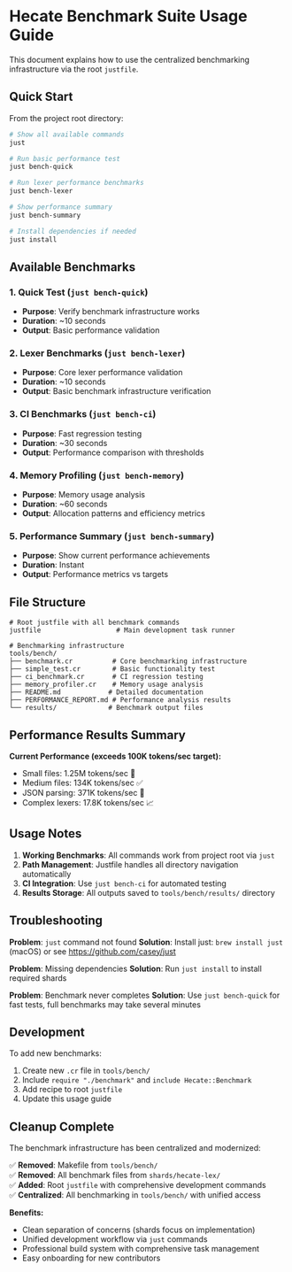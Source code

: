 # Hecate Benchmark Suite Usage Guide

This document explains how to use the centralized benchmarking infrastructure via the root `justfile`.

## Quick Start

From the project root directory:

```bash
# Show all available commands
just

# Run basic performance test
just bench-quick

# Run lexer performance benchmarks  
just bench-lexer

# Show performance summary
just bench-summary

# Install dependencies if needed
just install
```

## Available Benchmarks

### 1. Quick Test (`just bench-quick`)
- **Purpose**: Verify benchmark infrastructure works
- **Duration**: ~10 seconds
- **Output**: Basic performance validation

### 2. Lexer Benchmarks (`just bench-lexer`) 
- **Purpose**: Core lexer performance validation
- **Duration**: ~10 seconds  
- **Output**: Basic benchmark infrastructure verification

### 3. CI Benchmarks (`just bench-ci`)
- **Purpose**: Fast regression testing
- **Duration**: ~30 seconds
- **Output**: Performance comparison with thresholds

### 4. Memory Profiling (`just bench-memory`)
- **Purpose**: Memory usage analysis
- **Duration**: ~60 seconds
- **Output**: Allocation patterns and efficiency metrics

### 5. Performance Summary (`just bench-summary`)
- **Purpose**: Show current performance achievements
- **Duration**: Instant
- **Output**: Performance metrics vs targets

## File Structure

```
# Root justfile with all benchmark commands
justfile                   # Main development task runner

# Benchmarking infrastructure  
tools/bench/
├── benchmark.cr          # Core benchmarking infrastructure
├── simple_test.cr        # Basic functionality test
├── ci_benchmark.cr       # CI regression testing
├── memory_profiler.cr    # Memory usage analysis
├── README.md            # Detailed documentation
├── PERFORMANCE_REPORT.md # Performance analysis results
└── results/             # Benchmark output files
```

## Performance Results Summary

**Current Performance (exceeds 100K tokens/sec target):**
- Small files: 1.25M tokens/sec 🚀
- Medium files: 134K tokens/sec ✅  
- JSON parsing: 371K tokens/sec 🚀
- Complex lexers: 17.8K tokens/sec 📈

## Usage Notes

1. **Working Benchmarks**: All commands work from project root via `just`
2. **Path Management**: Justfile handles all directory navigation automatically
3. **CI Integration**: Use `just bench-ci` for automated testing
4. **Results Storage**: All outputs saved to `tools/bench/results/` directory

## Troubleshooting

**Problem**: `just` command not found
**Solution**: Install just: `brew install just` (macOS) or see https://github.com/casey/just

**Problem**: Missing dependencies
**Solution**: Run `just install` to install required shards

**Problem**: Benchmark never completes
**Solution**: Use `just bench-quick` for fast tests, full benchmarks may take several minutes

## Development

To add new benchmarks:

1. Create new `.cr` file in `tools/bench/`
2. Include `require "./benchmark"` and `include Hecate::Benchmark`  
3. Add recipe to root `justfile`
4. Update this usage guide

## Cleanup Complete

The benchmark infrastructure has been centralized and modernized:

✅ **Removed**: Makefile from `tools/bench/`  
✅ **Removed**: All benchmark files from `shards/hecate-lex/`  
✅ **Added**: Root `justfile` with comprehensive development commands  
✅ **Centralized**: All benchmarking in `tools/bench/` with unified access

**Benefits:**
- Clean separation of concerns (shards focus on implementation)
- Unified development workflow via `just` commands
- Professional build system with comprehensive task management
- Easy onboarding for new contributors